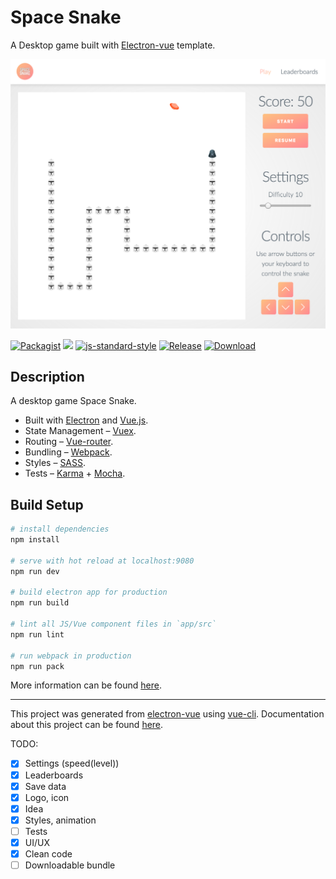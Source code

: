# Space Snake

A Desktop game built with [Electron-vue](https://github.com/SimulatedGREG/electron-vue) template.

![Screenshot](screenshot.png "Screenshot")

[![Packagist](https://img.shields.io/packagist/l/doctrine/orm.svg)]()
![](https://img.shields.io/badge/Contributions-Welcome-brightgreen.svg)
[![js-standard-style](https://img.shields.io/badge/code%20style-standard-brightgreen.svg)](http://standardjs.com/)
[![Release](https://img.shields.io/github/release/Meadowcottage/Playcode-desktop.svg?style=flat-square)](https://github.com/Meadowcottage/Playcode-desktop/releases)
[![Download](https://img.shields.io/badge/download-wavebox.io-brightgreen.svg)](https://wavebox.io/download/)

## Description

A desktop game Space Snake.
- Built with [Electron](https://electron.atom.io/) and [Vue.js](https://vuejs.org/).
- State Management – [Vuex](https://github.com/vuejs/vuex).
- Routing – [Vue-router](https://github.com/vuejs/vue-router).
- Bundling – [Webpack](https://webpack.github.io/).
- Styles – [SASS](http://sass-lang.com/).
- Tests – [Karma](https://karma-runner.github.io/1.0/index.html) + [Mocha](https://mochajs.org/).


## Build Setup

``` bash
# install dependencies
npm install

# serve with hot reload at localhost:9080
npm run dev

# build electron app for production
npm run build

# lint all JS/Vue component files in `app/src`
npm run lint

# run webpack in production
npm run pack
```
More information can be found [here](https://simulatedgreg.gitbooks.io/electron-vue/content/docs/npm_scripts.html).

---

This project was generated from [electron-vue](https://github.com/SimulatedGREG/electron-vue) using [vue-cli](https://github.com/vuejs/vue-cli). Documentation about this project can be found [here](https://simulatedgreg.gitbooks.io/electron-vue/content/index.html).


TODO:

- [x] Settings (speed(level))
- [x] Leaderboards
- [x] Save data
- [x] Logo, icon
- [x] Idea
- [x] Styles, animation
- [ ] Tests
- [x] UI/UX
- [x] Clean code
- [ ] Downloadable bundle
